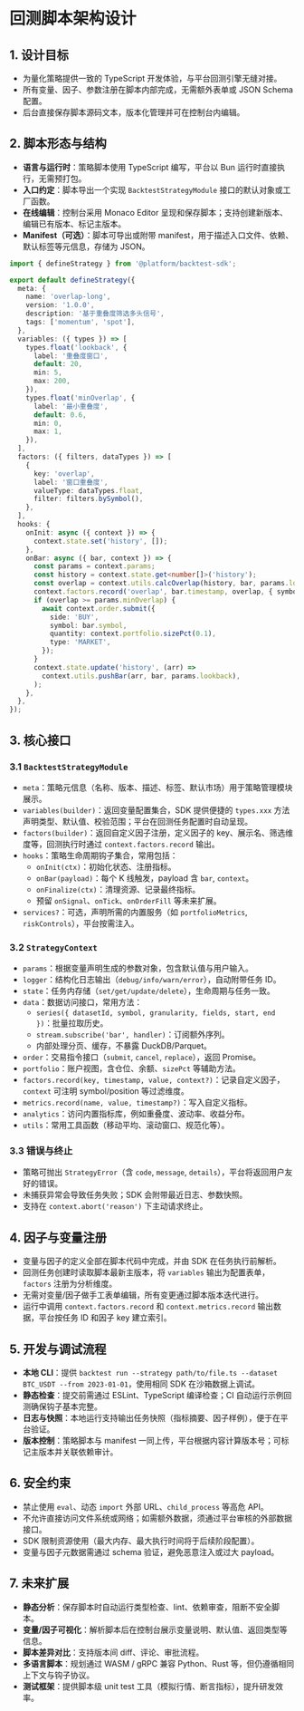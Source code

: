 # 回测脚本架构设计

## 1. 设计目标
- 为量化策略提供一致的 TypeScript 开发体验，与平台回测引擎无缝对接。
- 所有变量、因子、参数注册在脚本内部完成，无需额外表单或 JSON Schema 配置。
- 后台直接保存脚本源码文本，版本化管理并可在控制台内编辑。

## 2. 脚本形态与结构
- **语言与运行时**：策略脚本使用 TypeScript 编写，平台以 Bun 运行时直接执行，无需预打包。
- **入口约定**：脚本导出一个实现 `BacktestStrategyModule` 接口的默认对象或工厂函数。
- **在线编辑**：控制台采用 Monaco Editor 呈现和保存脚本；支持创建新版本、编辑已有版本、标记主版本。
- **Manifest（可选）**：脚本可导出或附带 manifest，用于描述入口文件、依赖、默认标签等元信息，存储为 JSON。

```ts
import { defineStrategy } from '@platform/backtest-sdk';

export default defineStrategy({
  meta: {
    name: 'overlap-long',
    version: '1.0.0',
    description: '基于重叠度筛选多头信号',
    tags: ['momentum', 'spot'],
  },
  variables: ({ types }) => [
    types.float('lookback', {
      label: '重叠度窗口',
      default: 20,
      min: 5,
      max: 200,
    }),
    types.float('minOverlap', {
      label: '最小重叠度',
      default: 0.6,
      min: 0,
      max: 1,
    }),
  ],
  factors: ({ filters, dataTypes }) => [
    {
      key: 'overlap',
      label: '窗口重叠度',
      valueType: dataTypes.float,
      filter: filters.bySymbol(),
    },
  ],
  hooks: {
    onInit: async ({ context }) => {
      context.state.set('history', []);
    },
    onBar: async ({ bar, context }) => {
      const params = context.params;
      const history = context.state.get<number[]>('history');
      const overlap = context.utils.calcOverlap(history, bar, params.lookback);
      context.factors.record('overlap', bar.timestamp, overlap, { symbol: bar.symbol });
      if (overlap >= params.minOverlap) {
        await context.order.submit({
          side: 'BUY',
          symbol: bar.symbol,
          quantity: context.portfolio.sizePct(0.1),
          type: 'MARKET',
        });
      }
      context.state.update('history', (arr) =>
        context.utils.pushBar(arr, bar, params.lookback),
      );
    },
  },
});
```

## 3. 核心接口

### 3.1 `BacktestStrategyModule`
- `meta`：策略元信息（名称、版本、描述、标签、默认市场）用于策略管理模块展示。
- `variables(builder)`：返回变量配置集合，SDK 提供便捷的 `types.xxx` 方法声明类型、默认值、校验范围；平台在回测任务配置时自动呈现。
- `factors(builder)`：返回自定义因子注册，定义因子的 key、展示名、筛选维度等，回测执行时通过 `context.factors.record` 输出。
- `hooks`：策略生命周期钩子集合，常用包括：
  - `onInit(ctx)`：初始化状态、注册指标。
  - `onBar(payload)`：每个 K 线触发，payload 含 `bar`, `context`。
  - `onFinalize(ctx)`：清理资源、记录最终指标。
  - 预留 `onSignal`、`onTick`、`onOrderFill` 等未来扩展。
- `services?`：可选，声明所需的内置服务（如 `portfolioMetrics`, `riskControls`），平台按需注入。

### 3.2 `StrategyContext`
- `params`：根据变量声明生成的参数对象，包含默认值与用户输入。
- `logger`：结构化日志输出（`debug/info/warn/error`），自动附带任务 ID。
- `state`：任务内存储（`set/get/update/delete`），生命周期与任务一致。
- `data`：数据访问接口，常用方法：
  - `series({ datasetId, symbol, granularity, fields, start, end })`：批量拉取历史。
  - `stream.subscribe('bar', handler)`：订阅额外序列。
  - 内部处理分页、缓存，不暴露 DuckDB/Parquet。
- `order`：交易指令接口（`submit`, `cancel`, `replace`），返回 Promise。
- `portfolio`：账户视图，含仓位、余额、`sizePct` 等辅助方法。
- `factors.record(key, timestamp, value, context?)`：记录自定义因子，`context` 可注明 symbol/position 等过滤维度。
- `metrics.record(name, value, timestamp?)`：写入自定义指标。
- `analytics`：访问内置指标库，例如重叠度、波动率、收益分布。
- `utils`：常用工具函数（移动平均、滚动窗口、规范化等）。

### 3.3 错误与终止
- 策略可抛出 `StrategyError`（含 `code`, `message`, `details`），平台将返回用户友好的错误。
- 未捕获异常会导致任务失败；SDK 会附带最近日志、参数快照。
- 支持在 `context.abort('reason')` 下主动请求终止。

## 4. 因子与变量注册
- 变量与因子的定义全部在脚本代码中完成，并由 SDK 在任务执行前解析。
- 回测任务创建时读取脚本最新主版本，将 `variables` 输出为配置表单，`factors` 注册为分析维度。
- 无需对变量/因子做手工表单编辑，所有变更通过脚本版本迭代进行。
- 运行中调用 `context.factors.record` 和 `context.metrics.record` 输出数据，平台按任务 ID 和因子 key 建立索引。

## 5. 开发与调试流程
- **本地 CLI**：提供 `backtest run --strategy path/to/file.ts --dataset BTC_USDT --from 2023-01-01`，使用相同 SDK 在沙箱数据上调试。
- **静态检查**：提交前需通过 ESLint、TypeScript 编译检查；CI 自动运行示例回测确保钩子基本完整。
- **日志与快照**：本地运行支持输出任务快照（指标摘要、因子样例），便于在平台验证。
- **版本控制**：策略脚本与 manifest 一同上传，平台根据内容计算版本号；可标记主版本并关联依赖审计。

## 6. 安全约束
- 禁止使用 `eval`、动态 `import` 外部 URL、`child_process` 等高危 API。
- 不允许直接访问文件系统或网络；如需额外数据，须通过平台审核的外部数据接口。
- SDK 限制资源使用（最大内存、最大执行时间将于后续阶段配置）。
- 变量与因子元数据需通过 schema 验证，避免恶意注入或过大 payload。

## 7. 未来扩展
- **静态分析**：保存脚本时自动运行类型检查、lint、依赖审查，阻断不安全脚本。
- **变量/因子可视化**：解析脚本后在控制台展示变量说明、默认值、返回类型等信息。
- **脚本差异对比**：支持版本间 diff、评论、审批流程。
- **多语言脚本**：规划通过 WASM / gRPC 兼容 Python、Rust 等，但仍遵循相同上下文与钩子协议。
- **测试框架**：提供脚本级 unit test 工具（模拟行情、断言指标），提升研发效率。
